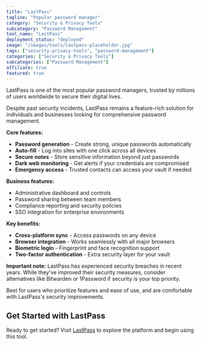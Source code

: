 ```yaml
---
title: "LastPass"
tagline: "Popular password manager"
category: "Security & Privacy Tools"
subcategory: "Password Management"
tool_name: "LastPass"
deployment_status: "deployed"
image: "/images/tools/lastpass-placeholder.jpg"
tags: ["security-privacy-tools", "password-management"]
categories: ["Security & Privacy Tools"]
subcategories: ["Password Management"]
affiliate: true
featured: true
---
```

LastPass is one of the most popular password managers, trusted by millions of users worldwide to secure their digital lives.

Despite past security incidents, LastPass remains a feature-rich solution for individuals and businesses looking for comprehensive password management.

**Core features:**
- **Password generation** - Create strong, unique passwords automatically
- **Auto-fill** - Log into sites with one click across all devices
- **Secure notes** - Store sensitive information beyond just passwords
- **Dark web monitoring** - Get alerts if your credentials are compromised
- **Emergency access** - Trusted contacts can access your vault if needed

**Business features:**
- Administrative dashboard and controls
- Password sharing between team members
- Compliance reporting and security policies
- SSO integration for enterprise environments

**Key benefits:**
- **Cross-platform sync** - Access passwords on any device
- **Browser integration** - Works seamlessly with all major browsers
- **Biometric login** - Fingerprint and face recognition support
- **Two-factor authentication** - Extra security layer for your vault

**Important note:** LastPass has experienced security breaches in recent years. While they've improved their security measures, consider alternatives like Bitwarden or 1Password if security is your top priority.

Best for users who prioritize features and ease of use, and are comfortable with LastPass's security improvements.

## Get Started with LastPass

Ready to get started? Visit [LastPass](https://www.lastpass.com) to explore the platform and begin using this tool.